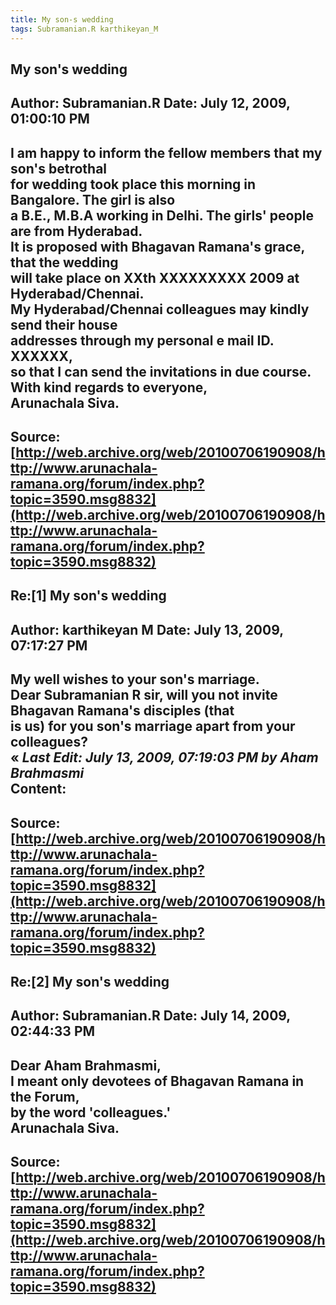 ```yaml
--- 
title: My son-s wedding   
tags: Subramanian.R karthikeyan_M  
---  
```

## My son's wedding  
Author: Subramanian.R       Date: July 12, 2009, 01:00:10 PM  
---  
I am happy to inform the fellow members that my son's betrothal   
for wedding took place this morning in Bangalore. The girl is also   
a B.E., M.B.A working in Delhi. The girls' people are from Hyderabad.   
It is proposed with Bhagavan Ramana's grace, that the wedding   
will take place on XXth XXXXXXXXX 2009 at Hyderabad/Chennai.   
My Hyderabad/Chennai colleagues may kindly send their house   
addresses through my personal e mail ID. XXXXXX,   
so that I can send the invitations in due course.   
With kind regards to everyone,   
Arunachala Siva.
 ---  
Source:[http://web.archive.org/web/20100706190908/http://www.arunachala-ramana.org/forum/index.php?topic=3590.msg8832](http://web.archive.org/web/20100706190908/http://www.arunachala-ramana.org/forum/index.php?topic=3590.msg8832)   
---  

## Re:[1] My son's wedding  
Author: karthikeyan M       Date: July 13, 2009, 07:17:27 PM  
---  
My well wishes to your son's marriage.   
Dear Subramanian R sir, will you not invite Bhagavan Ramana's disciples (that  
is us) for you son's marriage apart from your colleagues?   
« _Last Edit: July 13, 2009, 07:19:03 PM by Aham Brahmasmi_  
Content:
 ---  
Source:[http://web.archive.org/web/20100706190908/http://www.arunachala-ramana.org/forum/index.php?topic=3590.msg8832](http://web.archive.org/web/20100706190908/http://www.arunachala-ramana.org/forum/index.php?topic=3590.msg8832)   
---  

## Re:[2] My son's wedding  
Author: Subramanian.R       Date: July 14, 2009, 02:44:33 PM  
---  
Dear Aham Brahmasmi,   
I meant only devotees of Bhagavan Ramana in the Forum,   
by the word 'colleagues.'   
Arunachala Siva.
 ---  
Source:[http://web.archive.org/web/20100706190908/http://www.arunachala-ramana.org/forum/index.php?topic=3590.msg8832](http://web.archive.org/web/20100706190908/http://www.arunachala-ramana.org/forum/index.php?topic=3590.msg8832)   
---  

